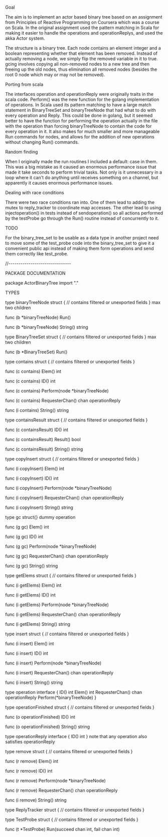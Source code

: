 Goal

The aim is to implement an actor based binary tree based on an assignment from Principles of Reactive Programming
on Coursera which was a course on Scala.  In the original assignment used the pattern matching in Scala for making
it easier to handle the operations and operationReplys, and used the akka Actor system.

The structure is a binary tree.  Each node contains an element integer and a boolean representing whether that element
has been removed.  Instead of actually removing a node, we simply flip the removed variable in it to true.  gcing 
involves copying all non-removed nodes to a new tree and then freeing up the old nodes, thus elimination all
removed nodes (besides the root 0 node which may or may not be removed).  

Porting from scala

The interfaces operation and operationReply were originally traits in the scala code.  Perform() was the new function
for the golang implementation of operations.  In Scala used its pattern matching to have a large match statement in
BinaryTreeSet and binaryTreeNode that had what to do with every operation and Reply.  This could be done in golang, 
but it seemed better to have the function for performing the operation actually in the file with the operation than
forcing binaryTreeNode to contain the code for every operation in it.  It also makes for much smaller and more 
manageable Run commands for nodes, and allows for the addition of new operations without changing Run() commands.

Random finding

When I originally made the run routines I included a default: case in them.  This was a big mistake as it caused an
enormous performance issue that made it take seconds to perform trivial tasks.  Not only is it unnecessary in a loop
where it can't do anything until receives something on a channel, but apparently it causes enormous performance issues.

Dealing with race conditions

There were two race conditions ran into.  One of them lead to adding the mutex to reply_tracker to coordinate map accesses.
The other lead to using injectoperation() in tests instead of sendoperation() so all actions performed by the testProbe
go through the Run() routine instead of concurrently to it.

TODO

For the binary_tree_set to be usable as a data type in another project need to move some of the test_probe code into the
binary_tree_set to give it a convenient public api instead of making them form operations and send them correctly like
test_probe.

//-------------------------------

PACKAGE DOCUMENTATION

package ActorBinaryTree
    import "."


TYPES

type binaryTreeNode struct {
    // contains filtered or unexported fields
}
    max two children

func (b *binaryTreeNode) Run()

func (b *binaryTreeNode) String() string

type BinaryTreeSet struct {
    // contains filtered or unexported fields
}
    max two children

func (b *BinaryTreeSet) Run()

type contains struct {
    // contains filtered or unexported fields
}

func (c contains) Elem() int

func (c contains) ID() int

func (c contains) Perform(node *binaryTreeNode)

func (c contains) RequesterChan() chan operationReply

func (i contains) String() string

type containsResult struct {
    // contains filtered or unexported fields
}

func (c containsResult) ID() int

func (c containsResult) Result() bool

func (c containsResult) String() string

type copyInsert struct {
    // contains filtered or unexported fields
}

func (i copyInsert) Elem() int

func (i copyInsert) ID() int

func (i copyInsert) Perform(node *binaryTreeNode)

func (i copyInsert) RequesterChan() chan operationReply

func (i copyInsert) String() string

type gc struct{}
    dummy operation

func (g gc) Elem() int

func (g gc) ID() int

func (g gc) Perform(node *binaryTreeNode)

func (g gc) RequesterChan() chan operationReply

func (g gc) String() string

type getElems struct {
    // contains filtered or unexported fields
}

func (i getElems) Elem() int

func (i getElems) ID() int

func (i getElems) Perform(node *binaryTreeNode)

func (i getElems) RequesterChan() chan operationReply

func (i getElems) String() string

type insert struct {
    // contains filtered or unexported fields
}

func (i insert) Elem() int

func (i insert) ID() int

func (i insert) Perform(node *binaryTreeNode)

func (i insert) RequesterChan() chan operationReply

func (i insert) String() string

type operation interface {
    ID() int
    Elem() int
    RequesterChan() chan operationReply
    Perform(*binaryTreeNode)
}

type operationFinished struct {
    // contains filtered or unexported fields
}

func (o operationFinished) ID() int

func (o operationFinished) String() string

type operationReply interface {
    ID() int
}
    note that any operation also satisfies operationReply

type remove struct {
    // contains filtered or unexported fields
}

func (r remove) Elem() int

func (r remove) ID() int

func (r remove) Perform(node *binaryTreeNode)

func (r remove) RequesterChan() chan operationReply

func (i remove) String() string

type ReplyTracker struct {
    // contains filtered or unexported fields
}

type TestProbe struct {
    // contains filtered or unexported fields
}

func (t *TestProbe) Run(succeed chan int, fail chan int)